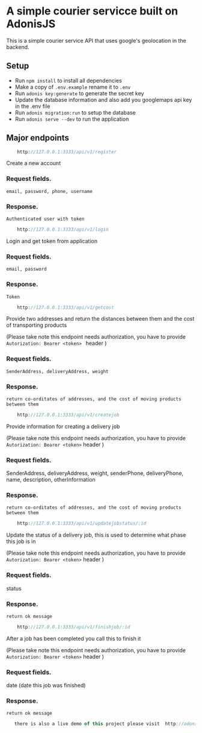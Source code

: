 # A simple courier servicce built on AdonisJS

This is a simple courier service API that uses google's geolocation in the backend.  

## Setup

- Run `npm install` to install all dependencies
- Make a copy of `.env.example` rename it to `.env`
- Run `adonis key:generate` to generate the secret key
- Update the database information and also add you googlemaps api key  in the .env file
- Run `adonis migration:run` to setup the database
- Run `adonis serve --dev` to run the application


## Major endpoints

```js
    http://127.0.0.1:3333/api/v1/register
```

Create a new account

### Request fields.

`email, password, phone, username `

### Response.

`Authenticated user with token `




```js
    http://127.0.0.1:3333/api/v1/login
```

Login and get token from application

### Request fields.

`email, password `

### Response.

` Token `



```js
    http://127.0.0.1:3333/api/v1/getcost
```

Provide two addresses and return the distances between them and the cost of transporting products

(Please take note this endpoint needs authorization, you have to provide `Autorization: Bearer <token> ` header )

### Request fields.

`SenderAddress, deliveryAddress, weight`

### Response.

`return co-orditates of addresses, and the cost of moving products between them`




```js
    http://127.0.0.1:3333/api/v1/createjob
```

Provide information for creating a delivery job

(Please take note this endpoint needs authorization, you have to provide `Autorization: Bearer <token>` header )

### Request fields.

SenderAddress, deliveryAddress, weight, senderPhone, deliveryPhone, name, description, otherInformation

### Response.

`return co-orditates of addresses, and the cost of moving products between them`






```js
    http://127.0.0.1:3333/api/v1/updatejobstatus/:id
```

Update the status of a delivery job, this is used to determine what phase this job is in

(Please take note this endpoint needs authorization, you have to provide `Autorization: Bearer <token>` header )

### Request fields.

status

### Response.

`return ok message`




```js
    http://127.0.0.1:3333/api/v1/finishjob/:id
```

After a job has been completed you call this to finish it

(Please take note this endpoint needs authorization, you have to provide `Autorization: Bearer <token>` header )

### Request fields.

date (date this job was finished)

### Response.

`return ok message`

```js
   there is also a live demo of this project please visit  http://adonisjs.ideraos.com
```










